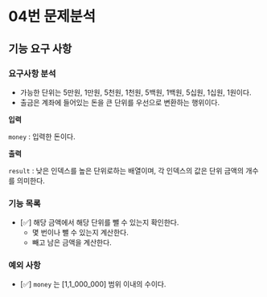 # 04번 문제분석

## 기능 요구 사항

### 요구사항 분석

- 가능한 단위는 5만원, 1만원, 5천원, 1천원, 5백원, 1백원, 5십원, 1십원, 1원이다.
- 출금은 계좌에 들어있는 돈을 큰 단위를 우선으로 변환하는 행위이다.

**입력**

`money` : 입력한 돈이다.

**출력**

`result` : 낮은 인덱스를 높은 단위로하는 배열이며, 각 인덱스의 값은 단위 금액의 개수를 의미한다.

### 기능 목록

- [✅] 해당 금액에서 해당 단위를 뺄 수 있는지 확인한다.
    - 몇 번이나 뺄 수 있는지 계산한다.
    - 빼고 남은 금액을 계산한다.

### 예외 사항

- [✅] `money` 는 [1,1_000_000] 범위 이내의 수이다.